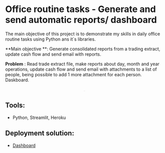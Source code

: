 # Office routine tasks - Generate and send automatic reports/ dashboard
The main objective of this project is to demonstrate my skills in daily office routine tasks using Python ans it´s libraries. 

**Main objective **: Generate consolidated reports from a trading extract, update cash flow and send email with reports.

**Problem** : Read trade extract file, make reports about day, month and year operations, update cash flow and send email with attachments to a list of people, being possible to add 1 more attachment for each person.
Daskboard.


<p align='center'>
    <img src='./image.PNG' style="width:05px"
 <
</p>


## **Tools**: 
- Python, Streamlit, Heroku

## **Deployment solution:**
- [Dashboard](https://trades-analysis.herokuapp.com/)